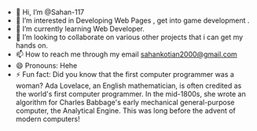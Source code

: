 - 👋 Hi, I’m @Sahan-117
- 👀 I’m interested in Developing Web Pages , get into game development .
- 🌱 I’m currently learning Web Developer.
- 💞️ I’m looking to collaborate on various other projects that i can get my hands on.
- 📫 How to reach me through my email sahankotian2000@gmail.com
- 😄 Pronouns: Hehe
- ⚡ Fun fact:
     Did you know that the first computer programmer was a woman? Ada Lovelace, an English mathematician, is often credited as the world's first computer programmer.
     In the mid-1800s, she wrote an algorithm for Charles Babbage's early mechanical general-purpose computer, the Analytical Engine.
     This was long before the advent of modern computers!

<!---
Sahan-117/Sahan-117 is a ✨ special ✨ repository because its `README.md` (this file) appears on your GitHub profile.
You can click the Preview link to take a look at your changes.
--->
